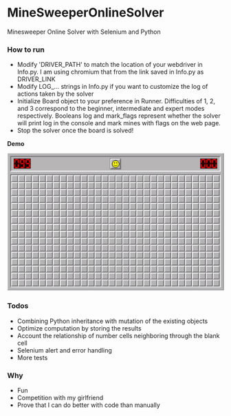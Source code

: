
# MineSweeperOnlineSolver
Minesweeper Online Solver with Selenium and Python

### How to run
- Modify 'DRIVER_PATH' to match the location of your webdriver in Info.py. I am using chromium that from the link saved in Info.py as DRIVER_LINK
- Modify LOG_... strings in Info.py if you want to customize the log of actions taken by the solver
- Initialize Board object to your preference in Runner. Difficulties of 1, 2, and 3 correspond to the beginner, intermediate and expert modes respectively. Booleans log and mark_flags represent whether the solver will print log in the console and mark mines with flags on the web page.
- Stop the solver once the board is solved!

**Demo**

![MineSweeperOnline demo](https://raw.githubusercontent.com/h0rban/MineSweeperOnlineSolver/master/solver_example.gif)



### Todos
- Combining Python inheritance with mutation of the existing objects
- Optimize computation by storing the results
- Account the relationship of number cells neighboring through the blank cell
- Selenium alert and error handling
- More tests

### Why
- Fun
- Competition with my girlfriend
- Prove that I can do better with code than manually

 

